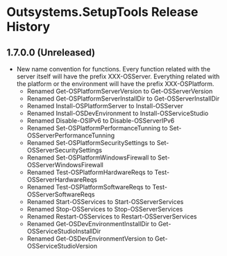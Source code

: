 # Outsystems.SetupTools Release History

## 1.7.0.0 (Unreleased)
  - New name convention for functions. Every function related with the server itself will have the prefix XXX-OSServer. Everything related with the platform or the environment will have the prefix XXX-OSPlatform.
    - Renamed Get-OSPlatformServerVersion to Get-OSServerVersion
    - Renamed Get-OSPlatformServerInstallDir to Get-OSServerInstallDir
    - Renamed Install-OSPlatformServer to Install-OSServer
    - Renamed Install-OSDevEnvironment to Install-OSServiceStudio
    - Renamed Disable-OSIPv6 to Disable-OSServerIPv6
    - Renamed Set-OSPlatformPerformanceTunning to Set-OSServerPerformanceTunning
    - Renamed Set-OSPlatformSecuritySettings to Set-OSServerSecuritySettings
    - Renamed Set-OSPlatformWindowsFirewall to Set-OSServerWindowsFirewall
    - Renamed Test-OSPlatformHardwareReqs to Test-OSServerHardwareReqs
    - Renamed Test-OSPlatformSoftwareReqs to Test-OSServerSoftwareReqs
    - Renamed Start-OSServices to Start-OSServerServices
    - Renamed Stop-OSServices to Stop-OSServerServices
    - Renamed Restart-OSServices to Restart-OSServerServices
    - Renamed Get-OSDevEnvironmentInstallDir to Get-OSServiceStudioInstallDir
    - Renamed Get-OSDevEnvironmentVersion to Get-OSServiceStudioVersion
